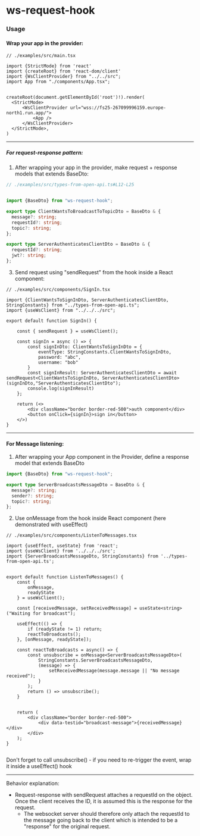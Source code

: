 # ws-request-hook

### Usage

#### Wrap your app in the provider:

```tsx
// ./examples/src/main.tsx

import {StrictMode} from 'react'
import {createRoot} from 'react-dom/client'
import {WsClientProvider} from "../../src";
import App from "./components/App.tsx";


createRoot(document.getElementById('root')!).render(
  <StrictMode>
      <WsClientProvider url="wss://fs25-267099996159.europe-north1.run.app/">
          <App />
      </WsClientProvider>
  </StrictMode>,
)

```
____

##### For request-response pattern:

1) After wrapping your app in the provider, make request + response models that extends BaseDto:

```ts
// ./examples/src/types-from-open-api.ts#L12-L25


import {BaseDto} from "ws-request-hook";

export type ClientWantsToBroadcastToTopicDto = BaseDto & {
  message?: string;
  requestId?: string;
  topic?: string;
};

export type ServerAuthenticatesClientDto = BaseDto & {
  requestId?: string;
  jwt?: string;
};

```

3) Send request using "sendRequest" from the hook inside a React component:

```tsx
// ./examples/src/components/SignIn.tsx

import {ClientWantsToSignInDto, ServerAuthenticatesClientDto, StringConstants} from "../types-from-open-api.ts";
import {useWsClient} from "../../../src";

export default function SignIn() {

    const { sendRequest } = useWsClient();

    const signIn = async () => {
        const signInDto: ClientWantsToSignInDto = {
            eventType: StringConstants.ClientWantsToSignInDto,
            password: "abc",
            username: "bob"
        }
        const signInResult: ServerAuthenticatesClientDto = await sendRequest<ClientWantsToSignInDto, ServerAuthenticatesClientDto>(signInDto,"ServerAuthenticatesClientDto");
        console.log(signInResult)
    };

    return (<>
        <div className="border border-red-500">auth component</div>
        <button onClick={signIn}>sign in</button>
    </>)
}
```

____
#### For Message listening:

1) After wrapping your App component in the Provider, define a response model that extends BaseDto

```ts
import {BaseDto} from "ws-request-hook";

export type ServerBroadcastsMessageDto = BaseDto & {
  message?: string;
  sender?: string;
  topic?: string;
};
```


2) Use onMessage from the hook inside React component (here demonstrated with useEffect)

```tsx
// ./examples/src/components/ListenToMessages.tsx

import {useEffect, useState} from 'react';
import {useWsClient} from '../../../src';
import {ServerBroadcastsMessageDto, StringConstants} from '../types-from-open-api.ts';


export default function ListenToMessages() {
    const {
        onMessage,
        readyState
    } = useWsClient();

    const [receivedMessage, setReceivedMessage] = useState<string>("Waiting for broadcast");

    useEffect(() => {
        if (readyState != 1) return;
        reactToBroadcasts();
    }, [onMessage, readyState]);

    const reactToBroadcasts = async() => {
        const unsubscribe = onMessage<ServerBroadcastsMessageDto>(
            StringConstants.ServerBroadcastsMessageDto,
            (message) => {
                setReceivedMessage(message.message || "No message received");
            }
        );
        return () => unsubscribe();
    }


    return (
        <div className="border border-red-500">
            <div data-testid="broadcast-message">{receivedMessage}</div>
        </div>
    );
}


```

Don't forget to call unsubscribe() - if you need to re-trigger the event, wrap it inside a useEffect() hook


_____

Behavior explanation:
- Request-response with sendRequest attaches a requestId on the object. Once the client receives the ID, it is assumed this is the response for the request.
  - The websocket server should therefore only attach the requestId to the message going back to the client which is intended to be a "response" for the original request.

